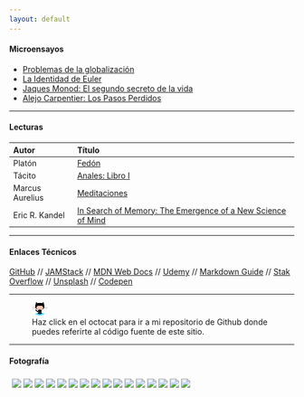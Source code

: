 ```yaml
---
layout: default
---
```


#### Microensayos

- [Problemas de la globalización](/blog/problemas-de-la-globalizacion.md)
- [La Identidad de Euler](/blog/la-identidad-de-euler.md)
- [Jaques Monod: El segundo secreto de la vida](/blog/Jaques_Monod.html)
- [Alejo Carpentier: Los Pasos Perdidos](/blog/Alejo_Carpentier.md)

---

#### Lecturas

| Autor    | Título|
| :----------- | :----------- |
|Platón      |[Fedón](/libros/fedon.md) |
|Tácito  |[Anales: Libro I](/libros/libro-i-anales-tacito.md) |
|Marcus Aurelius |[Meditaciones](/libros/meditacions.md) |
|Eric R. Kandel|[In Search of Memory: The Emergence of a New Science of Mind](https://vinaire.files.wordpress.com/2022/10/in-search-of-memory-by-kandel.pdf)|

---

#### Enlaces Técnicos

[GitHub](https://github.com/lampsacus/lampsacus.github.io)
//
[JAMStack](https://jamstack.org/)
//
[MDN Web Docs](https://developer.mozilla.org/en-US/)
//
[Udemy](https://www.udemy.com/)
//
[Markdown Guide](https://www.markdownguide.org)
//
[Stak Overflow](https://stackoverflow.com)
//
[Unsplash](https://unsplash.com/@ealeman)
//
[Codepen](https://codepen.io/svelts/pen/ogboNV)

---
<figure>
    <a href="https://github.com/lampsacus/lampsacus.github.io"><img src="/assets/images/octocat-icon.png"
         alt="Haz click en el octocat para ir a mi repositorio de Github."></a>
    <figcaption>Haz click en el octocat para ir a mi repositorio de Github donde puedes referirte al código fuente de este sitio.</figcaption>
</figure>

---

#### Fotografía
<style>
  body{
  margin: 0;
}

section{
  column-width: 300px;
  column-gap: 5px;
  padding: 5px;
}

section img{
  width: 100%; 
}
</style>
<section id="gallery">
  <img src="https://images.unsplash.com/photo-1711486749729-e26fa9a1346c?q=80&w=2940&auto=format&fit=crop&ixlib=rb-4.0.3&ixid=M3wxMjA3fDB8MHxwaG90by1wYWdlfHx8fGVufDB8fHx8fA%3D%3D" />
  <img src="https://images.unsplash.com/photo-1711486694755-b1eb415ed331?q=80&w=2940&auto=format&fit=crop&ixlib=rb-4.0.3&ixid=M3wxMjA3fDB8MHxwaG90by1wYWdlfHx8fGVufDB8fHx8fA%3D%3D" />
  <img src="https://images.unsplash.com/photo-1711486654222-ea673899416e?q=80&w=2940&auto=format&fit=crop&ixlib=rb-4.0.3&ixid=M3wxMjA3fDB8MHxwaG90by1wYWdlfHx8fGVufDB8fHx8fA%3D%3D" />
  <img src="https://images.unsplash.com/photo-1711486627479-e15e3c892e1b?q=80&w=2940&auto=format&fit=crop&ixlib=rb-4.0.3&ixid=M3wxMjA3fDB8MHxwaG90by1wYWdlfHx8fGVufDB8fHx8fA%3D%3D" />
  <img src="https://images.unsplash.com/photo-1710722723444-dcf8d5030e82?q=80&w=2940&auto=format&fit=crop&ixlib=rb-4.0.3&ixid=M3wxMjA3fDB8MHxwaG90by1wYWdlfHx8fGVufDB8fHx8fA%3D%3D" />
  <img src="https://images.unsplash.com/photo-1710716175603-626cf17ad79f?q=80&w=2940&auto=format&fit=crop&ixlib=rb-4.0.3&ixid=M3wxMjA3fDB8MHxwaG90by1wYWdlfHx8fGVufDB8fHx8fA%3D%3D" />
  <img src="https://images.unsplash.com/photo-1710709369653-780796b6680c?q=80&w=2940&auto=format&fit=crop&ixlib=rb-4.0.3&ixid=M3wxMjA3fDB8MHxwaG90by1wYWdlfHx8fGVufDB8fHx8fA%3D%3D" />
  <img src="https://images.unsplash.com/photo-1701567401695-685580fe4523?q=80&w=2940&auto=format&fit=crop&ixlib=rb-4.0.3&ixid=M3wxMjA3fDB8MHxwaG90by1wYWdlfHx8fGVufDB8fHx8fA%3D%3D" />
  <img src="https://images.unsplash.com/photo-1680482783874-598bfe784736?q=80&w=2940&auto=format&fit=crop&ixlib=rb-4.0.3&ixid=M3wxMjA3fDB8MHxwaG90by1wYWdlfHx8fGVufDB8fHx8fA%3D%3D" />
  <img src="https://images.unsplash.com/photo-1680482021629-6d7a21decd81?q=80&w=2940&auto=format&fit=crop&ixlib=rb-4.0.3&ixid=M3wxMjA3fDB8MHxwaG90by1wYWdlfHx8fGVufDB8fHx8fA%3D%3D" />
  <img src="https://images.unsplash.com/photo-1649806294096-ced670a6f546?q=80&w=2940&auto=format&fit=crop&ixlib=rb-4.0.3&ixid=M3wxMjA3fDB8MHxwaG90by1wYWdlfHx8fGVufDB8fHx8fA%3D%3D" />
  <img src="https://images.unsplash.com/photo-1642904995235-fd93ab6470f3?q=80&w=2940&auto=format&fit=crop&ixlib=rb-4.0.3&ixid=M3wxMjA3fDB8MHxwaG90by1wYWdlfHx8fGVufDB8fHx8fA%3D%3D" />
  <img src="https://images.unsplash.com/photo-1642456601387-fb7aff9daa1d?q=80&w=2940&auto=format&fit=crop&ixlib=rb-4.0.3&ixid=M3wxMjA3fDB8MHxwaG90by1wYWdlfHx8fGVufDB8fHx8fA%3D%3D" />
  <img src="https://images.unsplash.com/photo-1711494507383-1a391d380521?q=80&w=2940&auto=format&fit=crop&ixlib=rb-4.0.3&ixid=M3wxMjA3fDB8MHxwaG90by1wYWdlfHx8fGVufDB8fHx8fA%3D%3D" />
  <img src="https://images.unsplash.com/photo-1711489463815-c0d92347c5ec?q=80&w=2940&auto=format&fit=crop&ixlib=rb-4.0.3&ixid=M3wxMjA3fDB8MHxwaG90by1wYWdlfHx8fGVufDB8fHx8fA%3D%3D" />
   <img src="https://images.unsplash.com/photo-1711493739856-ba8e9272843d?q=80&w=2940&auto=format&fit=crop&ixlib=rb-4.0.3&ixid=M3wxMjA3fDB8MHxwaG90by1wYWdlfHx8fGVufDB8fHx8fA%3D%3D" />
</section>
